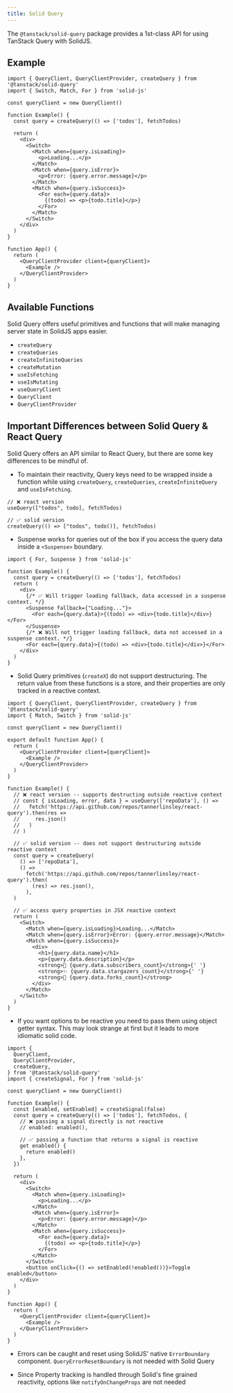 ```yaml
---
title: Solid Query 
---
```


The `@tanstack/solid-query` package provides a 1st-class API for using TanStack Query with SolidJS. 

## Example

```tsx
import { QueryClient, QueryClientProvider, createQuery } from '@tanstack/solid-query'
import { Switch, Match, For } from 'solid-js'

const queryClient = new QueryClient()

function Example() {
  const query = createQuery(() => ['todos'], fetchTodos)

  return (
    <div>
      <Switch>
        <Match when={query.isLoading}>
          <p>Loading...</p>
        </Match>
        <Match when={query.isError}>
          <p>Error: {query.error.message}</p>
        </Match>
        <Match when={query.isSuccess}>
          <For each={query.data}>
            {(todo) => <p>{todo.title}</p>}
          </For>
        </Match>
      </Switch>
    </div>
  )
}

function App() {
  return (
    <QueryClientProvider client={queryClient}>
      <Example />
    </QueryClientProvider>
  )
}

```

## Available Functions

Solid Query offers useful primitives and functions that will make managing server state in SolidJS apps easier.

- `createQuery`
- `createQueries`
- `createInfiniteQueries`
- `createMutation`
- `useIsFetching`
- `useIsMutating`
- `useQueryClient`
- `QueryClient`
- `QueryClientProvider`




## Important Differences between Solid Query & React Query

Solid Query offers an API similar to  React Query, but there are some key differences to be mindful of.

- To maintain their reactivity, Query keys need to be wrapped inside a function while using `createQuery`, `createQueries`, `createInfiniteQuery` and `useIsFetching`.

```tsx
// ❌ react version
useQuery(["todos", todo], fetchTodos)

// ✅ solid version
createQuery(() => ["todos", todo()], fetchTodos)
```

- Suspense works for queries out of the box if you access the query data inside a `<Suspense>` boundary.

```tsx
import { For, Suspense } from 'solid-js'

function Example() {
  const query = createQuery(() => ['todos'], fetchTodos)
  return (
    <div>
      {/* ✅ Will trigger loading fallback, data accessed in a suspense context. */}
      <Suspense fallback={"Loading..."}>
        <For each={query.data}>{(todo) => <div>{todo.title}</div>}</For>
      </Suspense>
      {/* ❌ Will not trigger loading fallback, data not accessed in a suspense context. */}
      <For each={query.data}>{(todo) => <div>{todo.title}</div>}</For>
    </div>
  )
}
```

- Solid Query primitives (`createX`) do not support destructuring. The return value from these functions is a store, and their properties are only tracked in a reactive context.

```tsx
import { QueryClient, QueryClientProvider, createQuery } from '@tanstack/solid-query'
import { Match, Switch } from 'solid-js'

const queryClient = new QueryClient()

export default function App() {
  return (
    <QueryClientProvider client={queryClient}>
      <Example />
    </QueryClientProvider>
  )
}

function Example() {
  // ❌ react version -- supports destructing outside reactive context
  // const { isLoading, error, data } = useQuery(['repoData'], () =>
  //   fetch('https://api.github.com/repos/tannerlinsley/react-query').then(res =>
  //     res.json()
  //   )
  // )

  // ✅ solid version -- does not support destructuring outside reactive context
  const query = createQuery(
    () => ['repoData'],
    () =>
      fetch('https://api.github.com/repos/tannerlinsley/react-query').then(
        (res) => res.json(),
      ),
  )

  // ✅ access query properties in JSX reactive context
  return (
    <Switch>
      <Match when={query.isLoading}>Loading...</Match>
      <Match when={query.isError}>Error: {query.error.message}</Match>
      <Match when={query.isSuccess}>
        <div>
          <h1>{query.data.name}</h1>
          <p>{query.data.description}</p>
          <strong>👀 {query.data.subscribers_count}</strong>{' '}
          <strong>✨ {query.data.stargazers_count}</strong>{' '}
          <strong>🍴 {query.data.forks_count}</strong>
        </div>
      </Match>
    </Switch>
  )
}
```

- If you want options to be reactive you need to pass them using object getter syntax. This may look strange at first but it leads to more idiomatic solid code.

```tsx
import {
  QueryClient,
  QueryClientProvider,
  createQuery,
} from '@tanstack/solid-query'
import { createSignal, For } from 'solid-js'

const queryClient = new QueryClient()

function Example() {
  const [enabled, setEnabled] = createSignal(false)
  const query = createQuery(() => ['todos'], fetchTodos, {
    // ❌ passing a signal directly is not reactive
    // enabled: enabled(),

    // ✅ passing a function that returns a signal is reactive
    get enabled() {
      return enabled()
    },
  })

  return (
    <div>
      <Switch>
        <Match when={query.isLoading}>
          <p>Loading...</p>
        </Match>
        <Match when={query.isError}>
          <p>Error: {query.error.message}</p>
        </Match>
        <Match when={query.isSuccess}>
          <For each={query.data}>
            {(todo) => <p>{todo.title}</p>}
          </For>
        </Match>
      </Switch>
      <button onClick={() => setEnabled(!enabled())}>Toggle enabled</button>
    </div>
  )
}

function App() {
  return (
    <QueryClientProvider client={queryClient}>
      <Example />
    </QueryClientProvider>
  )
}
```

- Errors can be caught and reset using SolidJS' native `ErrorBoundary` component. `QueryErrorResetBoundary` is not needed with Solid Query

- Since Property tracking is handled through Solid's fine grained reactivity, options like `notifyOnChangeProps` are not needed
